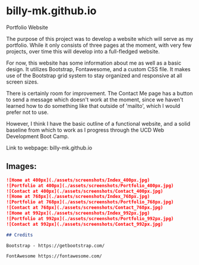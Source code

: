 # billy-mk.github.io

Portfolio Website

The purpose of this project was to develop a website which will serve as my portfolio. While it only consists of three pages at the moment, with very few projects, over time this will develop into a full-fledged website. 

For now, this website has some information about me as well as a basic design. It utilizes Bootstrap, Fontawesome, and a custom CSS file. It makes use of the Bootstrap grid system to stay organized and responsive at all screen sizes.

There is certainly room for improvement. The Contact Me page has a button to send a message which doesn't work at the moment, since we haven't learned how to do something like that outside of 'mailto', which I would prefer not to use. 

However, I think I have the basic outline of a functional website, and a solid baseline from which to work as I progress through the UCD Web Development Boot Camp.

Link to webpage: billy-mk.github.io

## Images:

```md
![Home at 400px](./assets/screenshots/Index_400px.jpg)
![Portfolio at 400px](./assets/screenshots/Portfolio_400px.jpg)
![Contact at 400px](./assets/screenshots/Contact_400px.jpg)
![Home at 768px](./assets/screenshots/Index_768px.jpg)
![Portfolio at 768px](./assets/screenshots/Portfolio_768px.jpg)
![Contact at 768px](./assets/screenshots/Contact_768px.jpg)
![Home at 992px](./assets/screenshots/Index_992px.jpg)
![Portfolio at 992px](./assets/screenshots/Portfolio_992px.jpg)
![Contact at 992px](./assets/screenshots/Contact_992px.jpg)

## Credits

Bootstrap - https://getbootstrap.com/

FontAwesome https://fontawesome.com/